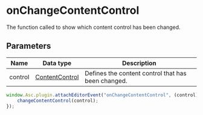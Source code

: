 # onChangeContentControl

The function called to show which content control has been changed.

## Parameters

| **Name** | **Data type** | **Description** |
| --------- | ------------- | ----------- |
| control | [ContentControl](Enumeration/ContentControl.md) | Defines the content control that has been changed. |

```javascript
window.Asc.plugin.attachEditorEvent("onChangeContentControl", (control) => {
    changeContentControl(control);
});
```

